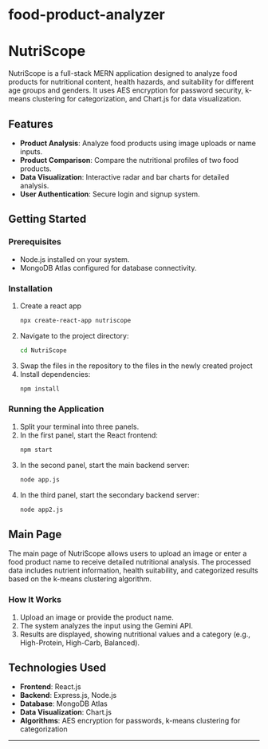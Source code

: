 # food-product-analyzer
# NutriScope

NutriScope is a full-stack MERN application designed to analyze food products for nutritional content, health hazards, and suitability for different age groups and genders. It uses AES encryption for password security, k-means clustering for categorization, and Chart.js for data visualization.

## Features

- **Product Analysis**: Analyze food products using image uploads or name inputs.
- **Product Comparison**: Compare the nutritional profiles of two food products.
- **Data Visualization**: Interactive radar and bar charts for detailed analysis.
- **User Authentication**: Secure login and signup system.

## Getting Started

### Prerequisites

- Node.js installed on your system.
- MongoDB Atlas configured for database connectivity.

### Installation

1. Create a react app 
   ```bash
   npx create-react-app nutriscope
   ```
2. Navigate to the project directory:
   ```bash
   cd NutriScope
   ```
3. Swap the files in the repository to the files in the newly created project
4. Install dependencies:
   ```bash
   npm install
   ```

### Running the Application

1. Split your terminal into three panels.
2. In the first panel, start the React frontend:
   ```bash
   npm start
   ```
3. In the second panel, start the main backend server:
   ```bash
   node app.js
   ```
4. In the third panel, start the secondary backend server:
   ```bash
   node app2.js
   ```

## Main Page

The main page of NutriScope allows users to upload an image or enter a food product name to receive detailed nutritional analysis. The processed data includes nutrient information, health suitability, and categorized results based on the k-means clustering algorithm.

### How It Works

1. Upload an image or provide the product name.
2. The system analyzes the input using the Gemini API.
3. Results are displayed, showing nutritional values and a category (e.g., High-Protein, High-Carb, Balanced).

## Technologies Used

- **Frontend**: React.js
- **Backend**: Express.js, Node.js
- **Database**: MongoDB Atlas
- **Data Visualization**: Chart.js
- **Algorithms**: AES encryption for passwords, k-means clustering for categorization

---
